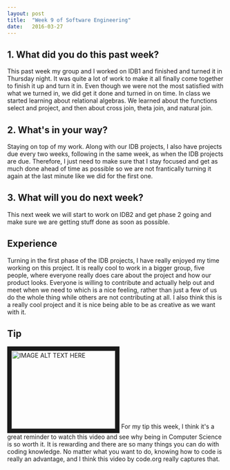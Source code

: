 ```yaml
---
layout: post
title:  "Week 9 of Software Engineering"
date:   2016-03-27
---
```


<h2>1. What did you do this past week?</h2>
This past week my group and I worked on IDB1 and finished and turned it in
Thursday night.  It was quite a lot of work to make it all finally come together
to finish it up and turn it in.  Even though we were not the most satisfied with
what we turned in, we did get it done and turned in on time.  In class we started
learning about relational algebras.  We learned about the functions select and
project, and then about cross join, theta join, and natural join.

<h2>2. What's in your way?</h2>
Staying on top of my work.  Along with our IDB projects, I also have projects due
every two weeks, following in the same week, as when the IDB projects are due.  
Therefore, I just need to make sure that I stay focused and get as much done
ahead of time as possible so we are not frantically turning it again at the last
minute like we did for the first one.

<h2>3. What will you do next week?</h2>
This next week we will start to work on IDB2 and get phase 2 going and make sure
we are getting stuff done as soon as possible.

<h2>Experience</h2>
Turning in the first phase of the IDB projects, I have really enjoyed my time
working on this project.  It is really cool to work in a bigger group, five people,
where everyone really does care about the project and how our product looks.  
Everyone is willing to contribute and actually help out and meet when we need to
which is a nice feeling, rather than just a few of us do the whole thing while
others are not contributing at all.  I also think this is a really cool project
and it is nice being able to be as creative as we want with it.

<h2>Tip</h2>
<a href="http://www.youtube.com/watch?feature=player_embedded&v=nKIu9yen5nc
" target="_blank"><img src="http://img.youtube.com/vi/nKIu9yen5nc/0.jpg"
alt="IMAGE ALT TEXT HERE" width="240" height="180" border="10" /></a>
For my tip this week, I think it's a great reminder to watch this video and see
why being in Computer Science is so worth it.  It is rewarding and there are so
many things you can do with coding knowledge.  No matter what you want to do,
knowing how to code is really an advantage, and I think this video by code.org
really captures that.
